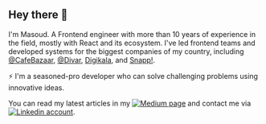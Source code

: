 ## Hey there 👋

I'm Masoud. A Frontend engineer with more than 10 years of experience in the field, mostly with React and its ecosystem. I've led frontend teams and developed systems for the biggest companies of my country, including [@CafeBazaar](https://github.com/cafebazaar), [@Divar](https://github.com/divar-ir), [Digikala](https://digikala.com), and [Snapp!](https://snapp.ir).

⚡ I'm a seasoned-pro developer who can solve challenging problems using innovative ideas.

You can read my latest articles in my [![Medium page](https://img.shields.io/badge/Medium-12100E?style=for-the-badge&logo=medium&logoColor=white)](https://masious.medium.com) and contact me via [![Linkedin account](https://img.shields.io/badge/LinkedIn-0077B5?style=for-the-badge&logo=linkedin&logoColor=white)](https://linkedin.com/in/masoud-bonabi).
